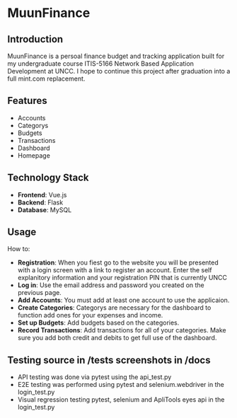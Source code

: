 # MuunFinance

## Introduction
MuunFinance is a persoal finance budget and tracking application built for my undergraduate course ITIS-5166 Network Based Application Development at UNCC.
I hope to continue this project after graduation into a full mint.com replacement.

## Features
- Accounts
- Categorys
- Budgets
- Transactions
- Dashboard
- Homepage

## Technology Stack
- **Frontend**: Vue.js
- **Backend**: Flask
- **Database**: MySQL

## Usage
How to:
- **Registration**: When you fiest go to the website you will be presented with a login screen with a link to register an account. Enter the self explanitory information and your registration PIN that is currently UNCC
- **Log in**: Use the email address and password you created on the previous page.
- **Add Accounts**: You must add at least one account to use the applicaion.
- **Create Categories**: Categorys are necessary for the dashboard to function add ones for your expenses and income.
- **Set up Budgets**: Add budgets based on the categories.
- **Record Transactions**: Add transactions for all of your categories. Make sure you add both credit and debits to get full use of the dashboard.

## Testing source in /tests screenshots in /docs
- API testing was done via pytest using the api_test.py
- E2E testing was performed using pytest and selenium.webdriver in the login_test.py
- Visual regression testing pytest, selenium and ApliTools eyes api in the login_test.py



